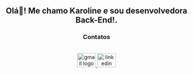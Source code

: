 <h2 align="center">Olá👋! Me chamo Karoline e sou desenvolvedora Back-End!.</h2>

<h3 align="center">Contatos</h3>

<br clear="both">

<div align="center">
  <a href="mailto:goergenkarol@gmail.com" target="_blank">
    <img src="https://raw.githubusercontent.com/maurodesouza/profile-readme-generator/master/src/assets/icons/social/gmail/default.svg" width="50" height="38" alt="gmail logo"  />
  </a>
  <a href="https://www.linkedin.com/in/karolinegoergen/" target="_blank">
    <img src="https://raw.githubusercontent.com/maurodesouza/profile-readme-generator/master/src/assets/icons/social/linkedin/default.svg" width="50" height="38" alt="linkedin logo"  />
  </a>
</div>
